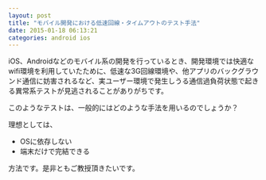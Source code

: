 ```yaml
---
layout: post
title: "モバイル開発における低速回線・タイムアウトのテスト手法"
date: 2015-01-18 06:13:21
categories: android ios
---
```

<p>iOS、Androidなどのモバイル系の開発を行っているとき、開発環境では快適なwifi環境を利用していたために、低速な3G回線環境や、他アプリのバックグラウンド通信に妨害されるなど、実ユーザー環境で発生しうる通信過負荷状態で起きる異常系テストが見逃されることがありがちです。</p>

<p>このようなテストは、一般的にはどのような手法を用いるのでしょうか？</p>

<p>理想としては、</p>

<ul>
<li>OSに依存しない</li>
<li>端末だけで完結できる</li>
</ul>

<p>方法です。是非ともご教授頂きたいです。</p>
